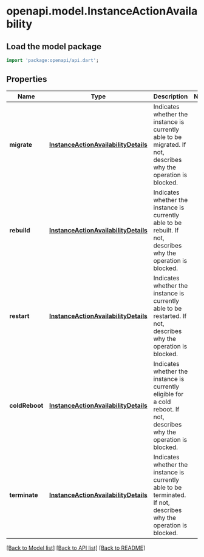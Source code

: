 # openapi.model.InstanceActionAvailability

## Load the model package
```dart
import 'package:openapi/api.dart';
```

## Properties
Name | Type | Description | Notes
------------ | ------------- | ------------- | -------------
**migrate** | [**InstanceActionAvailabilityDetails**](InstanceActionAvailabilityDetails.md) | Indicates whether the instance is currently able to be migrated. If not, describes why the operation is blocked. | 
**rebuild** | [**InstanceActionAvailabilityDetails**](InstanceActionAvailabilityDetails.md) | Indicates whether the instance is currently able to be rebuilt. If not, describes why the operation is blocked. | 
**restart** | [**InstanceActionAvailabilityDetails**](InstanceActionAvailabilityDetails.md) | Indicates whether the instance is currently able to be restarted. If not, describes why the operation is blocked. | 
**coldReboot** | [**InstanceActionAvailabilityDetails**](InstanceActionAvailabilityDetails.md) | Indicates whether the instance is currently eligible for a cold reboot. If not, describes why the operation is blocked. | 
**terminate** | [**InstanceActionAvailabilityDetails**](InstanceActionAvailabilityDetails.md) | Indicates whether the instance is currently able to be terminated. If not, describes why the operation is blocked. | 

[[Back to Model list]](../README.md#documentation-for-models) [[Back to API list]](../README.md#documentation-for-api-endpoints) [[Back to README]](../README.md)


